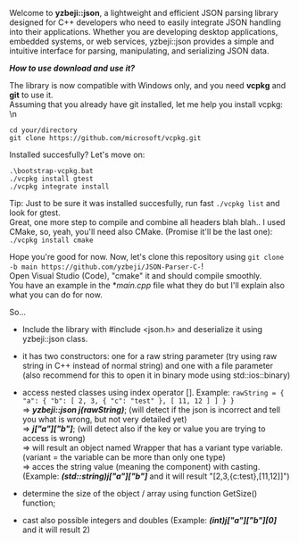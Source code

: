 Welcome to **yzbeji::json**, a lightweight and efficient JSON parsing library designed for C++ developers who need to easily integrate JSON handling into their applications. Whether you are developing desktop applications, embedded systems, or web services, yzbeji::json provides a simple and intuitive interface for parsing, manipulating, and serializing JSON data.


***How to use download and use it?*** <br>

The library is now compatible with Windows only, and you need **vcpkg** and **git** to use it. <br>
Assuming that you already have git installed, let me help you install vcpkg: \n

`cd your/directory` <br>
`git clone https://github.com/microsoft/vcpkg.git` <br>

Installed succesfully? Let's move on:  <br>

`.\bootstrap-vcpkg.bat` <br>
`./vcpkg install gtest` <br>
`./vcpkg integrate install` <br>

Tip: Just to be sure it was installed succesfully, run fast `./vcpkg list` and look for gtest. <br>
Great, one more step to compile and combine all headers blah blah.. I used CMake, so, yeah, you'll need also CMake. (Promise it'll be the last one): <br>
`./vcpkg install cmake` <br>

Hope you're good for now. Now, let's clone this repository using `git clone -b main https://github.com/yzbeji/JSON-Parser-C-`! <br>
Open Visual Studio (Code), "cmake" it and should compile smoothly. <br>
You have an example in the **main.cpp* file what they do but I'll explain also what you can do for now. <br>

So... <br>

- Include the library with #include <json.h> and deserialize it using yzbeji::json class. <br>
- it has two constructors: one for a raw string parameter (try using raw string in C++ instead of normal string) and one with a file parameter (also recommend for this to open it in binary mode using std::ios::binary) <br>
- access nested classes using index operator []. Example:
`rawString = {
              "a": {
                "b": [
                  2,
                  3,
                  { "c": "test" },
                  [ 11, 12 ]
                ]
              }
            }`
  <br>
=> ***yzbeji::json j(rawString)***; (will detect if the json is incorrect and tell you what is wrong, but not very detailed yet) <br>
=> ***j["a"]["b"]***; (will detect also if the key or value you are trying to access is wrong) <br>
=> will result an object named Wrapper that has a variant type variable. (variant = the variable can be more than only one type) <br>
=> acces the string value (meaning the component) with casting. (Example: ***(std::string)j["a"]["b"]*** and it will result "[2,3,{c:test},[11,12]]") <br>

- determine the size of the object / array using function GetSize() function; <br>
- cast also possible integers and doubles (Example: ***(int)j["a"]["b"][0]*** and it will result 2) <br>









